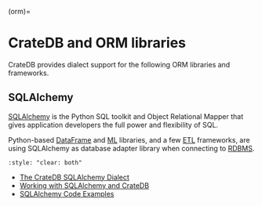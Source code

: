(orm)=
# CrateDB and ORM libraries

CrateDB provides dialect support for the following ORM libraries and
frameworks.

## SQLAlchemy

[SQLAlchemy] is the Python SQL toolkit and Object Relational Mapper that
gives application developers the full power and flexibility of SQL.

Python-based [DataFrame](df/index.md)
and [ML](#machine-learning) libraries, and a few [ETL](#etl)
frameworks, are using SQLAlchemy as database adapter library when connecting to
[RDBMS].

```{div}
:style: "clear: both"
```

- [The CrateDB SQLAlchemy Dialect]
- [Working with SQLAlchemy and CrateDB]
- [SQLAlchemy Code Examples]



[RDBMS]: https://en.wikipedia.org/wiki/RDBMS
[SQLAlchemy]: https://www.sqlalchemy.org/
[SQLAlchemy Code Examples]: https://github.com/crate/cratedb-examples/tree/main/by-language/python-sqlalchemy
[The CrateDB SQLAlchemy Dialect]: inv:sqlalchemy-cratedb:*:label#index
[Working with SQLAlchemy and CrateDB]: inv:sqlalchemy-cratedb:*:label#by-example
